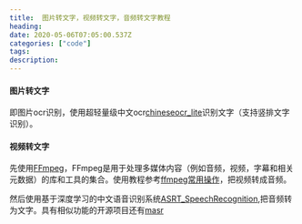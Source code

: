 ```yaml
---
title:  图片转文字，视频转文字，音频转文字教程
heading:
date: 2020-05-06T07:05:00.537Z
categories: ["code"]
tags: 
description: 
---
```



#### 图片转文字

即图片ocr识别，使用超轻量级中文ocr[chineseocr_lite](https://github.com/ouyanghuiyu/chineseocr_lite)识别文字（支持竖排文字识别）。


#### 视频转文字

先使用[FFmpeg](https://github.com/FFmpeg/FFmpeg)，FFmpeg是用于处理多媒体内容（例如音频，视频，字幕和相关元数据）的库和工具的集合。使用教程参考[ffmpeg常用操作](https://gist.github.com/biezhi/6115ca2dac43b52fb0a349158d8f5086)，把视频转成音频。

然后使用基于深度学习的中文语音识别系统[ASRT_SpeechRecognition](https://github.com/nl8590687/ASRT_SpeechRecognition),把音频转为文字。具有相似功能的开源项目还有[masr](https://github.com/libai3/masr)




